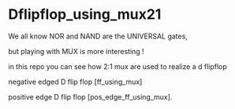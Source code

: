 # Dflipflop_using_mux21

We all know NOR and NAND are the UNIVERSAL gates,

but playing with MUX is more interesting !

in this repo you can see how 2:1 mux are used to realize a d flipflop

negative edged D flip flop   [ff_using_mux]

positive edge D flip flop    [pos_edge_ff_using_mux].
